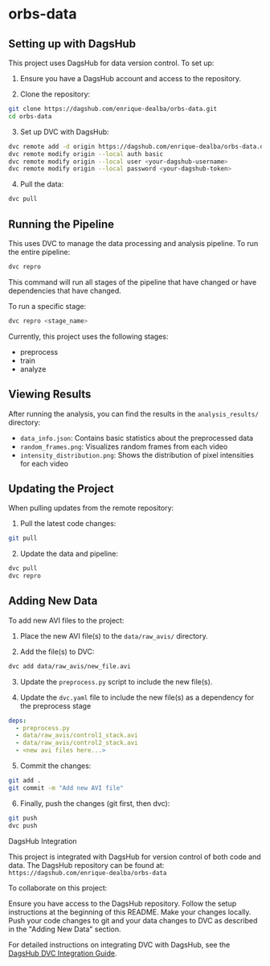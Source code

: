 # orbs-data

## Setting up with DagsHub

This project uses DagsHub for data version control. To set up:

1. Ensure you have a DagsHub account and access to the repository.

2. Clone the repository:
```bash
git clone https://dagshub.com/enrique-dealba/orbs-data.git
cd orbs-data
```

3. Set up DVC with DagsHub:

```bash
dvc remote add -d origin https://dagshub.com/enrique-dealba/orbs-data.dvc
dvc remote modify origin --local auth basic
dvc remote modify origin --local user <your-dagshub-username>
dvc remote modify origin --local password <your-dagshub-token>
```

4. Pull the data:
```bash
dvc pull
```


## Running the Pipeline

This uses DVC to manage the data processing and analysis pipeline. To run the entire pipeline:

```bash
dvc repro
```

This command will run all stages of the pipeline that have changed or have dependencies that have changed.

To run a specific stage:

```bash
dvc repro <stage_name>
```

Currently, this project uses the following stages:
* preprocess
* train
* analyze

## Viewing Results

After running the analysis, you can find the results in the `analysis_results/` directory:

* `data_info.json`: Contains basic statistics about the preprocessed data
* `random_frames.png`: Visualizes random frames from each video
* `intensity_distribution.png`: Shows the distribution of pixel intensities for each video

## Updating the Project

When pulling updates from the remote repository:

1. Pull the latest code changes:

```bash
git pull
```

2. Update the data and pipeline:
```bash
dvc pull
dvc repro
```

## Adding New Data

To add new AVI files to the project:

1. Place the new AVI file(s) to the `data/raw_avis/` directory.

2. Add the file(s) to DVC:

```bash
dvc add data/raw_avis/new_file.avi
```

3. Update the `preprocess.py` script to include the new file(s).

4. Update the `dvc.yaml` file to include the new file(s) as a dependency for the preprocess stage

```yaml
deps:
  - preprocess.py
  - data/raw_avis/control1_stack.avi
  - data/raw_avis/control2_stack.avi
  - <new avi files here...>
```

5. Commit the changes:

```bash
git add .
git commit -m "Add new AVI file"
```

6. Finally, push the changes (git first, then dvc):

```bash
git push
dvc push
```

DagsHub Integration

This project is integrated with DagsHub for version control of both code and data. The DagsHub repository can be found at: `https://dagshub.com/enrique-dealba/orbs-data`

To collaborate on this project:

Ensure you have access to the DagsHub repository.
Follow the setup instructions at the beginning of this README.
Make your changes locally.
Push your code changes to git and your data changes to DVC as described in the "Adding New Data" section.

For detailed instructions on integrating DVC with DagsHub, see the [DagsHub DVC Integration Guide](https://dagshub.com/docs/integration_guide/dvc/).
